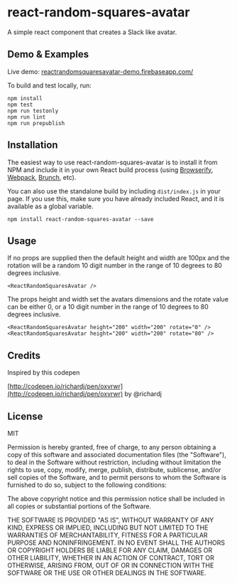 # react-random-squares-avatar

A simple react component that creates a Slack like avatar.

## Demo & Examples

Live demo: [reactrandomsquaresavatar-demo.firebaseapp.com/](https://reactrandomsquaresavatar-demo.firebaseapp.com/)


To build and test locally, run:

```
npm install
npm test
npm run testonly
npm run lint
npm run prepublish
```

## Installation

The easiest way to use react-random-squares-avatar is to install it from NPM and include it in your own React build process (using [Browserify](http://browserify.org), [Webpack](http://webpack.github.io/), [Brunch](http://brunch.io/), etc).

You can also use the standalone build by including `dist/index.js` in your page. If you use this, make sure you have already included React, and it is available as a global variable.

```
npm install react-random-squares-avatar --save
```

## Usage

If no props are supplied then the default height and width are 100px and the rotation will be a random 10 digit number in the range of 10 degrees to 80 degrees inclusive.

```
<ReactRandomSquaresAvatar />
```

The props height and width set the avatars dimensions and the rotate value can be either 0, or a 10 digit number in the range of 10 degrees to 80 degrees inclusive.

```
<ReactRandomSquaresAvatar height="200" width="200" rotate="0" />
<ReactRandomSquaresAvatar height="200" width="200" rotate="80" />
```

## Credits

Inspired by this codepen

[http://codepen.io/richardj/pen/oxvrwr](http://codepen.io/richardj/pen/oxvrwr) by @richardj

## License

MIT

Permission is hereby granted, free of charge, to any person obtaining a copy of this software and associated documentation files (the "Software"), to deal in the Software without restriction, including without limitation the rights to use, copy, modify, merge, publish, distribute, sublicense, and/or sell copies of the Software, and to permit persons to whom the Software is furnished to do so, subject to the following conditions:

The above copyright notice and this permission notice shall be included in all copies or substantial portions of the Software.

THE SOFTWARE IS PROVIDED "AS IS", WITHOUT WARRANTY OF ANY KIND, EXPRESS OR IMPLIED, INCLUDING BUT NOT LIMITED TO THE WARRANTIES OF MERCHANTABILITY, FITNESS FOR A PARTICULAR PURPOSE AND NONINFRINGEMENT. IN NO EVENT SHALL THE AUTHORS OR COPYRIGHT HOLDERS BE LIABLE FOR ANY CLAIM, DAMAGES OR OTHER LIABILITY, WHETHER IN AN ACTION OF CONTRACT, TORT OR OTHERWISE, ARISING FROM, OUT OF OR IN CONNECTION WITH THE SOFTWARE OR THE USE OR OTHER DEALINGS IN THE SOFTWARE.

